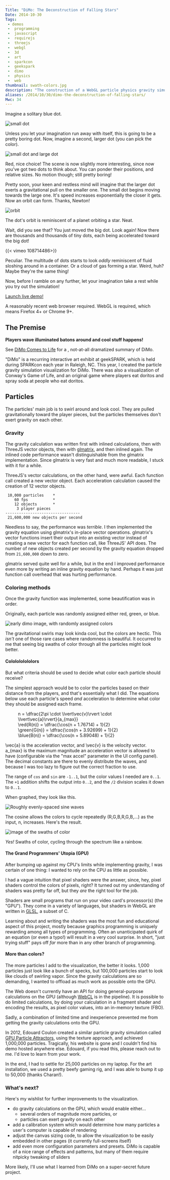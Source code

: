 ```yaml
---
Title: "DiMo: The Deconstruction of Falling Stars"
Date: 2014-10-30
Tags:
 - demos
 -  programming
 -  javascript
 -  requirejs
 -  threejs
 -  webgl
 -  3d
 -  art
 -  sparkcon
 -  geekspark
 -  dimo
 -  physics
 -  web
thumbnail: swath-colors.jpg
description: "The construction of a WebGL particle physics gravity simulation *slash* interactive art installation."
aliases: /2014/10/30/dimo-the-deconstruction-of-falling-stars/
Mwc: 34
---
```


Imagine a solitary blue dot.

![small dot][smalldot]

Unless you let your imagination run away with itself, this is going to be a
pretty boring dot. Now, imagine a second, larger dot (you can pick the color).

![small dot and large dot][smalldotlargedot]

Red, nice choice! The scene is now slightly more interesting, since now you've
got two dots to think about. You can ponder their positions, and relative
sizes. No motion though; still pretty boring!

Pretty soon, your keen and restless mind will imagine that the larger dot
exerts a gravitational pull on the smaller one. The small dot begins moving
towards the large one. It's speed increases exponentially the closer it gets.
Now an orbit can form. Thanks, Newton!

![orbit][orbit]

The dot's orbit is reminiscent of a planet orbiting a star. Neat.

Wait, did you see that? You just moved the big dot. Look again! Now there
are thousands and thousands of tiny dots, each being accelerated toward the big
dot!

{{< vimeo 108714486>}}

Peculiar. The multitude of dots starts to look _oddly_ reminiscent of fluid
sloshing around in a container. Or a cloud of gas forming a star. Weird, huh?
Maybe they're the same thing!

Now, before I ramble on any further, let your imagination take a rest while you
try out the simulation!

<p><a class="btn btn-default btn-lg" href="/static/projects/dimo/">Launch live demo!</a></p>

A reasonably recent web browser required. WebGL is required, which means
Firefox 4+ or Chrome 9+.

## The Premise

**Players wave illuminated batons around and cool stuff happens!**

See [DiMo Comes to Life][prevpost] for a , not-at-all dramatized
summary of DiMo.

"DiMo" is a recurring interactive art exhibit at geekSPARK, which is held
during SPARKcon each year in Raleigh, NC. This year, I created the particle
gravity simulation visualization for DiMo. There was also a visualization of
Conway's Game of Life, and an original game where players eat doritos and spray
soda at people who eat doritos.

## Particles

The particles' main job is to swirl around and look cool. They are pulled
gravitationally toward the player pieces, but the particles themselves don't
exert gravity on each other.

### Gravity

The gravity calculation was written first with inlined calculations, then with
ThreeJS vector objects, then with [glmatrix][glm], and then inlined again. The
inlined code performance wasn't distinguishable from the glmatrix
implementation. Since glmatrix is very fast and much more readable, I stuck
with it for a while.

ThreeJS's vector calculations, on the other hand, were awful. Each function
call created a new vector object. Each acceleration calculation caused the
creation of 12 vector objects.

     10,000 particles    *
        60 fps           *
        12 objects       *
         3 player pieces
    ---------------------------------
     21,600,000 new objects per second

Needless to say, the performance was _terrible_. I then implemented the gravity
equation using glmatrix's in-place vector operations. glmatrix's vector
functions insert their output into an existing vector instead of creating a new
vector for each function call, like ThreeJS' API does. The number of new
objects created per second by the gravity equation dropped from `21,600,000`
down to zero.

glmatrix served quite well for a while, but in the end I improved performance
even more by writing an inline gravity equation by hand. Perhaps it was just
function call overhead that was hurting performance.

### Coloring methods

Once the gravity function was implemented, some beautification was in order.

Originally, each particle was randomly assigned either red, green, or blue.

![early dimo image, with randomly assigned colors][random-colors]

The gravitational swirls may look kinda cool, but the colors are hectic. This
_isn't_ one of those rare cases where randomness is beautiful. It occurred to
me that seeing big swaths of color through all the particles might look
better.

#### Cololololololors

But what criteria should be used to decide what color each particle should
receive?

The simplest approach would be to color the particles based on their distance
from the players, and that's essentially what I did. The equations below use
each particle's speed _and_ acceleration to determine what color they should be
assigned each frame.

<figure>
    <div role="math">
        n = \dfrac{2\pi \cdot \lvert\vec{v}\rvert \cdot \lvert\vec{a}\rvert}{a_{max}}
    </div>
    <div role="math">
        \red{R(n)}   = \dfrac{\cos(n + 1.76714) + 1}{2}
    </div>
    <div role="math">
        \green{G(n)} = \dfrac{\cos(n + 3.92699) + 1}{2}
    </div>
    <div role="math">
        \blue{B(n)} = \dfrac{\cos(n + 5.89048) + 1}{2}
    </div>
</figure>

<span role="math">\vec{a}</span> is the acceleration vector, and <span
role="math">\vec{v}</span> is the velocity vector. <span
role="math">a\_{max}</span> is the maximum magnitude an acceleration vector is
allowed to have (configurable via the "max accel" parameter in the UI config
panel). The decimal constants are there to evenly distribute the waves, and
because I was too lazy to figure out the correct fraction to use.

The range of `cos` and `sin` are `-1..1`, but the color values I needed are
`0..1`. The `+1` addition shifts the output into `0..2`, and the `/2` division
scales it down to `0..1`.

When graphed, they look like this.

![Roughly evenly-spaced sine waves][sinewaves]

The cosine allows the colors to cycle repeatedly (R,G,B,R,G,B,...) as the
input, <span role="math">n</span>, increases. Here's the result.

![image of the swaths of color][swath-colors]

_Yes!_ Swaths of color, cycling through the spectrum like a rainbow.

#### The Grand Programmers' Utopia (GPU)

After bumping up against my CPU's limits while implementing gravity, I was
certain of one thing: I wanted to rely on the CPU as little as possible.

I had a vague intuition that pixel shaders were the answer, since, hey, pixel
shaders control the colors of pixels, right? It turned out my understanding of
shaders was pretty far off, but they _are_ the right tool for the job.

Shaders are small programs that run on your video card's processor(s) (the
"GPU"). They come in a variety of languages, but shaders in WebGL are written
in [GLSL][glsl], a subset of C.

Learning about and writing the shaders was the most fun and educational aspect
of this project, mostly because graphics programming is uniquely rewarding
among all types of programming. Often an unanticipated quirk of an equation
(or even a typo!) will result in a very cool surprise. In short, "just trying
stuff" pays off _far_ more than in any other branch of programming.

#### More than colors?

The more particles I add to the visualization, the better it looks. 1,000
particles just look like a bunch of specks, but 100,000 particles start to look
like clouds of swirling vapor. Since the gravity calculations are so
demanding, I wanted to offload as much work as possible onto the GPU.

The Web doesn't currently have an API for doing general-purpose calculations on
the GPU (although [WebCL][webcl] is in the pipeline). It is possible to do
limited calculations, by doing your calculation in a fragment shader and
encoding the results, as pixel color values, into an in-memory texture (FBO).

Sadly, a combination of limited time and inexperience prevented me from getting
the gravity calculations onto the GPU.

In 2012, Edouard Coulon created a similar particle gravity simulation called
[GPU Particle Attractors][gpgpu-attractors], using the texture approach, and
achieved 1,000,000 particles. Tragically, his website is gone and I couldn't
find his demo hosted anywhere else. Edouard, if you read this, please reach
out to me. I'd love to learn from your work.

In the end, I had to settle for 25,000 particles on my laptop. For the art
installation, we used a pretty beefy gaming rig, and I was able to bump it up
to 50,000 (thanks Charan!).

### What's next?

Here's my wishlist for further improvements to the visualization.

- do gravity calculations on the GPU, which would enable either...
  - several orders of magnitude more particles, or
  - particles can exert gravity on each other
- add a calibration system which would determine how many particles a user's
  computer is capable of rendering
- adjust the canvas sizing code, to allow the visualization to be easily
  embedded in other pages (it currently full-screens itself)
- add even more configuration parameters and presets. DiMo is capable of a
  nice range of effects and patterns, but many of them require nitpicky
  tweaking of sliders

More likely, I'll use what I learned from DiMo on a super-secret future
project.

<link rel="stylesheet" type="text/css" href="https://cdnjs.cloudflare.com/ajax/libs/KaTeX/0.9.0/katex.min.css">
<script src="https://cdnjs.cloudflare.com/ajax/libs/KaTeX/0.9.0/katex.min.js"></script>
<script>
    function set_vimeo_iframe_height() {
        var ifr = document.getElementById('dimo-demo');
        ifr.height = ifr.offsetWidth / (1280/720);
    }
    document.addEventListener('DOMContentLoaded', set_vimeo_iframe_height);
    window.addEventListener('resize', set_vimeo_iframe_height);
    function render_math(el) {
        katex.render(el.textContent, el);
    }
    document.querySelectorAll('[role=math]').forEach(render_math);
</script>

[prevpost]: /2014/08/25/particles-and-p-dimo-comes-to-life/
[sinewaves]: sine_waves.png
[sparkcon]: http://www.sparkcon.com/
[geeksparkrh]: https://github.com/geekspark-rh/
[renderer]: https://github.com/geekspark-rh/dimo-renderer
[justis]: https://twitter.com/justis
[iphands]: https://twitter.com/ianpagehands
[gpucalc]: http://vimeo.com/97329154
[ws]: https://en.wikipedia.org/wiki/WebSocket
[opencv]: http://opencv.org/
[random-colors]: random-colors.png
[swath-colors]: swath-colors.png
[glm]: http://glmatrix.net/
[smalldot]: smalldot.png
[smalldotlargedot]: smalldot-largedot.png
[orbit]: orbit.gif "When I recorded this gif, it lined up *completely* by chance.  So lucky.  It would have been a PITA to try to line up the dot so the orbit looped smoothly!  There is a slight jump, but it's subtle."
[caniusewebgl]: https://en.wikipedia.org/wiki/WebGL#Desktop_browsers
[input]: https://github.com/geekspark-rh/dimo-input
[glsl]: https://en.wikipedia.org/wiki/OpenGL_Shading_Language
[gpgpu-attractors]: http://www.chromeexperiments.com/detail/gpu-particle-attractors/?f=
[gpgpu]: https://en.wikipedia.org/wiki/General-purpose_computing_on_graphics_processing_units
[webcl]: https://en.wikipedia.org/wiki/WebCL
